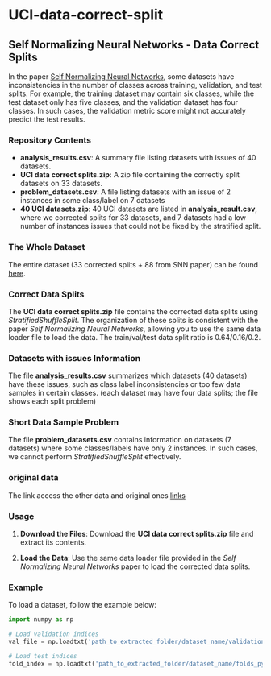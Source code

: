 # UCI-data-correct-split

## Self Normalizing Neural Networks - Data Correct Splits

In the paper [Self Normalizing Neural Networks](https://arxiv.org/pdf/1706.02515), some datasets have inconsistencies in the number of classes across training, validation, and test splits. For example, the training dataset may contain six classes, while the test dataset only has five classes, and the validation dataset has four classes. In such cases, the validation metric score might not accurately predict the test results.

### Repository Contents

- **analysis_results.csv**: A summary file listing datasets with issues of 40 datasets.
- **UCI data correct splits.zip**: A zip file containing the correctly split datasets on 33 datasets.
- **problem_datasets.csv**: A file listing datasets with an issue of 2 instances in some class/label on 7 datasets
- **40 UCI datasets.zip**:  40 UCI datasets are listed in **analysis_result.csv**, where we corrected splits for 33 datasets, and 7 datasets had a low number of instances issues that could not be fixed by the stratified split.



### The Whole Dataset
The entire dataset (33 corrected splits + 88 from SNN paper) can be found [here](https://drive.google.com/file/d/18AI01FxMaGcR6onxtG-EE63C1g7IfgtE/view?usp=drive_link).


### Correct Data Splits

The **UCI data correct splits.zip** file contains the corrected data splits using _StratifiedShuffleSplit_. The organization of these splits is consistent with the paper *Self Normalizing Neural Networks*, allowing you to use the same data loader file to load the data. The train/val/test data split ratio is 0.64/0.16/0.2.


### Datasets with issues Information

The file **analysis_results.csv** summarizes which datasets (40 datasets) have these issues, such as class label inconsistencies or too few data samples in certain classes. (each dataset may have four data splits; the file shows each split problem)

### Short Data Sample Problem
The file **problem_datasets.csv** contains information on datasets (7 datasets) where some classes/labels have only 2 instances. In such cases, we cannot perform _StratifiedShuffleSplit_ effectively.

### original data
The link access the other data and original ones [links](https://github.com/bioinf-jku/SNNs/tree/master/UCI)


### Usage

1. **Download the Files**: Download the **UCI data correct splits.zip** file and extract its contents.

2. **Load the Data**: Use the same data loader file provided in the *Self Normalizing Neural Networks* paper to load the corrected data splits.

### Example

To load a dataset, follow the example below:

```python
import numpy as np

# Load validation indices
val_file = np.loadtxt('path_to_extracted_folder/dataset_name/validation_py.dat', delimiter=',')

# Load test indices
fold_index = np.loadtxt('path_to_extracted_folder/dataset_name/folds_py.dat', delimiter=',')
